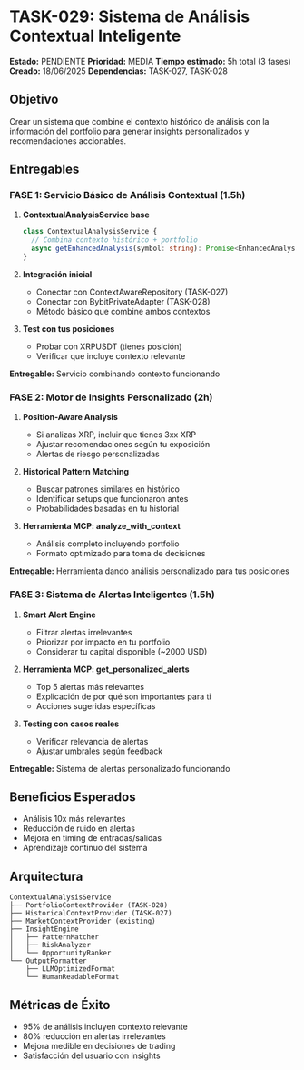 # TASK-029: Sistema de Análisis Contextual Inteligente

**Estado:** PENDIENTE
**Prioridad:** MEDIA
**Tiempo estimado:** 5h total (3 fases)
**Creado:** 18/06/2025
**Dependencias:** TASK-027, TASK-028

## Objetivo
Crear un sistema que combine el contexto histórico de análisis con la información del portfolio para generar insights personalizados y recomendaciones accionables.

## Entregables

### FASE 1: Servicio Básico de Análisis Contextual (1.5h)
1. **ContextualAnalysisService base**
   ```typescript
   class ContextualAnalysisService {
     // Combina contexto histórico + portfolio
     async getEnhancedAnalysis(symbol: string): Promise<EnhancedAnalysis>
   }
   ```

2. **Integración inicial**
   - Conectar con ContextAwareRepository (TASK-027)
   - Conectar con BybitPrivateAdapter (TASK-028)
   - Método básico que combine ambos contextos

3. **Test con tus posiciones**
   - Probar con XRPUSDT (tienes posición)
   - Verificar que incluye contexto relevante

**Entregable:** Servicio combinando contexto funcionando

### FASE 2: Motor de Insights Personalizado (2h)
1. **Position-Aware Analysis**
   - Si analizas XRP, incluir que tienes 3xx XRP
   - Ajustar recomendaciones según tu exposición
   - Alertas de riesgo personalizadas

2. **Historical Pattern Matching**
   - Buscar patrones similares en histórico
   - Identificar setups que funcionaron antes
   - Probabilidades basadas en tu historial

3. **Herramienta MCP: analyze_with_context**
   - Análisis completo incluyendo portfolio
   - Formato optimizado para toma de decisiones

**Entregable:** Herramienta dando análisis personalizado para tus posiciones

### FASE 3: Sistema de Alertas Inteligentes (1.5h)
1. **Smart Alert Engine**
   - Filtrar alertas irrelevantes
   - Priorizar por impacto en tu portfolio
   - Considerar tu capital disponible (~2000 USD)

2. **Herramienta MCP: get_personalized_alerts**
   - Top 5 alertas más relevantes
   - Explicación de por qué son importantes para ti
   - Acciones sugeridas específicas

3. **Testing con casos reales**
   - Verificar relevancia de alertas
   - Ajustar umbrales según feedback

**Entregable:** Sistema de alertas personalizado funcionando

## Beneficios Esperados
- Análisis 10x más relevantes
- Reducción de ruido en alertas
- Mejora en timing de entradas/salidas
- Aprendizaje continuo del sistema

## Arquitectura
```
ContextualAnalysisService
├── PortfolioContextProvider (TASK-028)
├── HistoricalContextProvider (TASK-027)
├── MarketContextProvider (existing)
├── InsightEngine
│   ├── PatternMatcher
│   ├── RiskAnalyzer
│   └── OpportunityRanker
└── OutputFormatter
    ├── LLMOptimizedFormat
    └── HumanReadableFormat
```

## Métricas de Éxito
- 95% de análisis incluyen contexto relevante
- 80% reducción en alertas irrelevantes
- Mejora medible en decisiones de trading
- Satisfacción del usuario con insights

